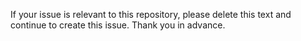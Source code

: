 If your issue is relevant to this repository, please delete this text and continue to create this issue. Thank you in advance.
